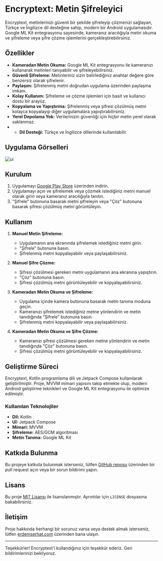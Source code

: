 # Encryptext: Metin Şifreleyici

Encryptext, metinlerinizi güvenli bir şekilde şifreleyip çözmenizi sağlayan, Türkçe ve İngilizce dil desteğine sahip, modern bir Android uygulamasıdır. Google ML Kit entegrasyonu sayesinde, kameranız aracılığıyla metin okuma ve şifreleme veya şifre çözme işlemlerini gerçekleştirebilirsiniz.

## Özellikler

- **Kameradan Metin Okuma:** Google ML Kit entegrasyonu ile kameranızı kullanarak metinleri tanıyabilir ve şifreleyebilirsiniz.
- **Güvenli Şifreleme:** Metinleriniz sizin belirlediğiniz anahtar değere göre benzersiz olarak şifrelenir.
- **Paylaşım:** Şifrelenmiş metni doğrudan uygulama üzerinden paylaşma imkanı.
- **Kolay Kullanım:** Şifreleme ve çözme işlemleri için basit ve kullanıcı dostu bir arayüz.
- **Kopyalama ve Yapıştırma:** Şifrelenmiş veya şifresi çözülmüş metni kolayca kopyalayıp diğer uygulamalara yapıştırabilirsiniz.
- **Yerel Depolama Yok:** Verilerinizin güvenliği için hiçbir metin yerel olarak saklanmaz.
- - **Dil Desteği:** Türkçe ve İngilizce dillerinde kullanılabilir.



## Uygulama Görselleri

![ui](https://github.com/user-attachments/assets/73ba28bb-354d-4868-a3e6-19cb160e8933)


## Kurulum

1. Uygulamayı [Google Play Store](#) üzerinden indirin.
2. Uygulamayı açın ve şifrelemek veya çözmek istediğiniz metni manuel olarak girin veya kameranız aracılığıyla tanıtın.
3. "Şifrele" butonuna basarak metni şifreleyin veya "Çöz" butonuna basarak şifresi çözülmüş metni görüntüleyin.

## Kullanım

1. **Manuel Metin Şifreleme:**
   - Uygulamanın ana ekranında şifrelemek istediğiniz metni girin.
   - "Şifrele" butonuna basın.
   - Şifrelenmiş metni kopyalayabilir veya paylaşabilirsiniz.

2. **Manuel Şifre Çözme:**
   - Şifresi çözülmesi gereken metni uygulamanın ana ekranına yapıştırın.
   - "Çöz" butonuna basın.
   - Şifresi çözülmüş metni görüntüleyebilir ve kopyalayabilirsiniz.

3. **Kameradan Metin Okuma ve Şifreleme:**
   - Uygulama içinde kamera butonuna basarak metin tanıma moduna geçin.
   - Kameranızı şifrelemek istediğiniz metne yönlendirin ve metin tanıdığında "Şifrele" butonuna basın.
   - Şifrelenmiş metni kopyalayabilir veya paylaşabilirsiniz.

4. **Kameradan Metin Okuma ve Şifre Çözme:**
   - Kameranızı şifresi çözülmesi gereken metne yönlendirin ve metin tanıdığında "Çöz" butonuna basın.
   - Şifresi çözülmüş metni görüntüleyebilir ve kopyalayabilirsiniz.

## Geliştirme Süreci

Encryptext, Kotlin programlama dili ve Jetpack Compose kullanılarak geliştirilmiştir. Proje, MVVM mimari yapısını takip etmekte olup, modern Android geliştirme teknikleri ve Google ML Kit entegrasyonu ile optimize edilmiştir.

### Kullanılan Teknolojiler

- **Dil:** Kotlin
- **UI:** Jetpack Compose
- **Mimari:** MVVM
- **Şifreleme:** AES/GCM algoritması
- **Metin Tanıma:** Google ML Kit

## Katkıda Bulunma

Bu projeye katkıda bulunmak isterseniz, lütfen [GitHub reposu](#) üzerinden bir pull request açın veya bir sorun bildirimi yapın.

## Lisans

Bu proje [MIT Lisansı](LICENSE) ile lisanslanmıştır. Ayrıntılar için `LICENSE` dosyasına bakabilirsiniz.

## İletişim

Proje hakkında herhangi bir sorunuz varsa veya destek almak isterseniz, lütfen [erdemserhat.com](https://erdemserhat.com) üzerinden bana ulaşın.

---

Teşekkürler! Encryptext'i kullandığınız için teşekkür ederiz. Geri bildirimlerinizi bekliyoruz.
